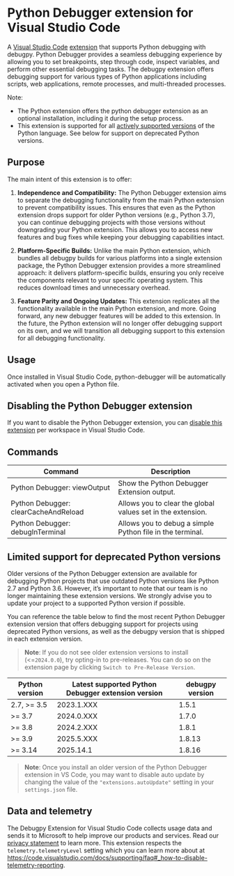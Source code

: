 # Python Debugger extension for Visual Studio Code

A [Visual Studio Code](https://code.visualstudio.com/) [extension](https://marketplace.visualstudio.com/VSCode) that supports Python debugging with debugpy. Python Debugger provides a seamless debugging experience by allowing you to set breakpoints, step through code, inspect variables, and perform other essential debugging tasks. The debugpy extension offers debugging support for various types of Python applications including scripts, web applications, remote processes, and multi-threaded processes. 

Note: 
- The Python extension offers the python debugger extension as an optional installation, including it during the setup process.
- This extension is supported for all [actively supported versions](https://devguide.python.org/#status-of-python-branches) of the Python language. See below for support on deprecated Python versions.


## Purpose

The main intent of this extension is to offer:

1. **Independence and Compatibility:** The Python Debugger extension aims to separate the debugging functionality from the main Python extension to prevent compatibility issues. This ensures that even as the Python extension drops support for older Python versions (e.g., Python 3.7), you can continue debugging projects with those versions without downgrading your Python extension. This allows you to access new features and bug fixes while keeping your debugging capabilities intact.

2. **Platform-Specific Builds:** Unlike the main Python extension, which bundles all debugpy builds for various platforms into a single extension package, the Python Debugger extension provides a more streamlined approach: it delivers platform-specific builds, ensuring you only receive the components relevant to your specific operating system. This reduces download times and unnecessary overhead.

3. **Feature Parity and Ongoing Updates:** This extension replicates all the functionality available in the main Python extension, and more. Going forward, any new debugger features will be added to this extension. In the future, the Python extension will no longer offer debugging support on its own, and we will transition all debugging support to this extension for all debugging functionality.


## Usage

Once installed in Visual Studio Code, python-debugger will be automatically activated when you open a Python file.

## Disabling the Python Debugger extension
If you want to disable the Python Debugger extension, you can [disable this extension](https://code.visualstudio.com/docs/editor/extension-marketplace#_disable-an-extension) per workspace in Visual Studio Code.

## Commands

| Command                | Description                       |
| ---------------------- | --------------------------------- |
| Python Debugger: viewOutput | Show the Python Debugger Extension output. |
| Python Debugger: clearCacheAndReload | Allows you to clear the global values set in the extension. |
| Python Debugger: debugInTerminal | Allows you to debug a simple Python file in the terminal. |

## Limited support for deprecated Python versions

Older versions of the Python Debugger extension are available for debugging Python projects that use outdated Python versions like Python 2.7 and Python 3.6. However, it’s important to note that our team is no longer maintaining these extension versions. We strongly advise you to update your project to a supported Python version if possible.

You can reference the table below to find the most recent Python Debugger extension version that offers debugging support for projects using deprecated Python versions, as well as the debugpy version that is shipped in each extension version. 

> **Note**: If you do not see older extension versions to install (<=`2024.0.0`), try opting-in to pre-releases. You can do so on the extension page by clicking `Switch to Pre-Release Version`. 

| Python version | Latest supported Python Debugger extension version |  debugpy version |
| -------------- | -------------------------------------------------- | ---------------- |
| 2.7, >= 3.5    | 2023.1.XXX                                         | 1.5.1            |
| >= 3.7         | 2024.0.XXX                                         | 1.7.0            |
| >= 3.8         | 2024.2.XXX                                         | 1.8.1            |
| >= 3.9         | 2025.5.XXX                                         | 1.8.13           |
| >= 3.14        | 2025.14.1                                          | 1.8.16           |


> **Note**: Once you install an older version of the Python Debugger extension in VS Code, you may want to disable auto update by changing the value of the `"extensions.autoUpdate"` setting in your `settings.json` file.


## Data and telemetry
The Debugpy Extension for Visual Studio Code collects usage data and sends it to Microsoft to help improve our products and services. Read our [privacy statement](https://privacy.microsoft.com/privacystatement) to learn more. This extension respects the `telemetry.telemetryLevel` setting which you can learn more about at https://code.visualstudio.com/docs/supporting/faq#_how-to-disable-telemetry-reporting.

